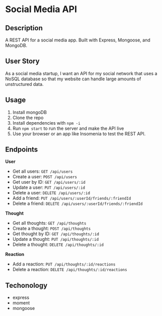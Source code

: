 # Social Media API

## Description
A REST API for a social media app. Built with Express, Mongoose, and MongoDB.

## User Story
As a social media startup, I want an API for my social network that uses a NoSQL database so that my website can handle large amounts of unstructured data.

## Usage
1. Install mongoDB
2. Clone the repo
3. Install dependencies with `npm -i`
4. Run `npm start` to run the server and make the API live
5. Use your browser or an app like Insomenia to test the REST API.


## Endpoints
**User**
- Get all users:        `GET /api/users`
- Create a user:        `POST /api/users`
- Get user by ID:       `GET /api/users/:id`
- Update a user:        `PUT /api/users/:id`
- Delete a user:        `DELETE /api/users/:id`
- Add a friend:         `PUT /api/users/:userId/friends/:friendId`
- Delete a friend:      `DELETE /api/users/:userId/friends/:friendId`

**Thought**
- Get all thoughts:     `GET /api/thoughts`
- Create a thought:     `POST /api/thoughts`
- Get thought by ID:    `GET /api/thoughts/:id`
- Update a thought:     `PUT /api/thoughts/:id`
- Delete a thought:     `DELETE /api/thoughts/:id`

**Reaction**
- Add a reaction:       `PUT /api/thoughts/:id/reactions`
- Delete a reaction:    `DELETE /api/thoughts/:id/reactions`

## Techonology
- express
- moment
- mongoose
